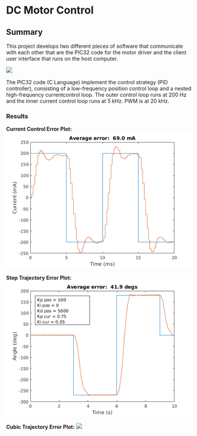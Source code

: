 # DC Motor Control

## Summary

This project develops two different pieces of software that communicate with each other that are the PIC32 code for the motor driver and the client user interface that runs on the host computer.

<img src="Media/ControlSystem.png" width="800">

The PIC32 code (C Language) implement the control strategy (PID controller), consisting of a low-frequency position control loop and a nested high-frequency currentcontrol loop. The outer control loop runs at 200 Hz and the inner current control loop runs at 5 kHz. PWM is at 20 kHz.

### Results

**Current Control Error Plot:**
<img src="Media/CurrentControl.png" width="800">

**Step Trajectory Error Plot:**
<img src="Media/BestStepTraj.png" width="800">

**Cubic Trajectory Error Plot:**
<img src="Media/BestStepCubic.png" width="800">

